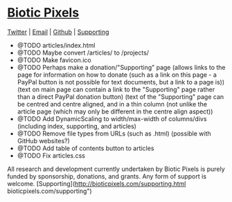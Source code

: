 <!-- Date: 26 September 2013 10:04:00 -->

# [Biotic Pixels](http://bioticpixels.com "bioticpixels.com")

[Twitter](http://twitter.com/bioticpixels "twitter.com/bioticpixels") | [Email](mailto:bioticpixel@gmail.com "bioticpixel@gmail.com") | [Github](http://github.com/BioticPixels "github.com/BioticPixels") | [Supporting](http://bioticpixels.com/supporting.html "bioticpixels.com/supporting")

- @TODO articles/index.html
- @TODO Maybe convert /articles/ to /projects/
- @TODO Make favicon.ico
- @TODO Perhaps make a donation/"Supporting" page (allows links to the page for information on how to donate (such as a link on this page - a PayPal button is not possible for text documents, but a link to a page is)) (text on main page can contain a link to the "Supporting" page rather than a direct PayPal donation button) (text of the "Supporting" page can be centred and centre aligned, and in a thin column (not unlike the article page (which may only be different in the centre align aspect))
- @TODO Add DynamicScaling to width/max-width of columns/divs (including index, supporting, and articles)
- @TODO Remove file types from URLs (such as .html) (possible with GitHub websites?)
- @TODO Add table of contents button to articles
- @TODO Fix articles.css

All research and development currently undertaken by Biotic Pixels is purely funded by sponsorship, donations, and grants. Any form of support is welcome. [Supporting](http://bioticpixels.com/supporting.html bioticpixels.com/supporting")

